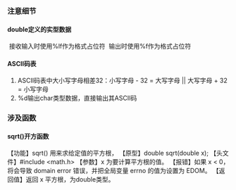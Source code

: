 ### 注意细节

#### double定义的实型数据

​	接收输入时使用%lf作为格式占位符
​	输出时使用%f作为格式占位符 

#### ASCII码表

1. ASCII码表中大小写字母相差32：小写字母 - 32 = 大写字母   ||  大写字母 + 32 = 小写字母
2. %d输出char类型数据，直接输出其ASCII码 



### 涉及函数

#### sqrt()开方函数

【功能】sqrt() 用来求给定值的平方根，
【原型】double sqrt(double x);
【头文件】#include <math.h>
【参数】x 为要计算平方根的值。
【报错】如果 x < 0，将会导致 domain error 错误，并把全局变量 errno 的值为设置为 EDOM。
【返回值】返回 x 平方根，为double类型。